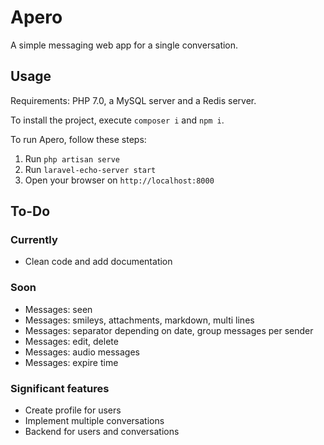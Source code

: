 # Apero

A simple messaging web app for a single conversation. 

## Usage

Requirements: PHP 7.0, a MySQL server and a Redis server.

To install the project, execute `composer i` and `npm i`.

To run Apero, follow these steps:
1. Run `php artisan serve`
2. Run `laravel-echo-server start`
3. Open your browser on `http://localhost:8000`

## To-Do

### Currently

- Clean code and add documentation

### Soon

- Messages: seen
- Messages: smileys, attachments, markdown, multi lines
- Messages: separator depending on date, group messages per sender
- Messages: edit, delete
- Messages: audio messages
- Messages: expire time

### Significant features

- Create profile for users
- Implement multiple conversations
- Backend for users and conversations
